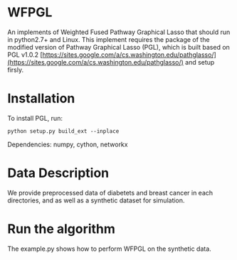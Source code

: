 # WFPGL

An implements of Weighted Fused Pathway Graphical Lasso that should run in python2.7+ and Linux.
This implement requires the package of the modified version of Pathway Graphical Lasso (PGL), which is built based on PGL v1.0.2 [https://sites.google.com/a/cs.washington.edu/pathglasso/](https://sites.google.com/a/cs.washington.edu/pathglasso/) and setup firsly.

# Installation
To install PGL, run:
```
python setup.py build_ext --inplace
```
Dependencies: numpy, cython, networkx

# Data Description
We provide preprocessed data of diabetets and breast cancer in each directories, and as well as a synthetic dataset for simulation.

# Run the algorithm
The example.py shows how to perform WFPGL on the synthetic data.
